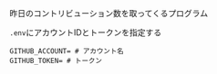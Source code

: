 昨日のコントリビューション数を取ってくるプログラム

`.env`にアカウントIDとトークンを指定する

```env
GITHUB_ACCOUNT= # アカウント名
GITHUB_TOKEN= # トークン
```